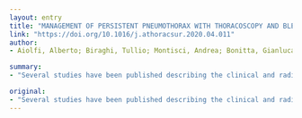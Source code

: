 ```yaml
---
layout: entry
title: "MANAGEMENT OF PERSISTENT PNEUMOTHORAX WITH THORACOSCOPY AND BLEBS RESECTION IN COVID-19 PATIENTS"
link: "https://doi.org/10.1016/j.athoracsur.2020.04.011"
author:
- Aiolfi, Alberto; Biraghi, Tullio; Montisci, Andrea; Bonitta, Gianluca; Micheletto, Giancarlo; Donatelli, Francesco; Cirri, Silvia; Bona, Davide

summary:
- "Several studies have been published describing the clinical and radiographic findings on the novel coronavirus pneumonia. There is currently a lack of pathologic data about its effects in intubated patients. Pneumothorax may occur rarely and results from a combination of fibrotic parenchyma with prolonged high-pressure ventilation."

original:
- "Several studies have been published describing the clinical and radiographic findings on the novel coronavirus (COVID-19) pneumonia. Therefore, there is currently a lack of pathologic data about its effects in intubated patients. Pneumothorax may occur rarely and results from a combination of fibrotic parenchyma with prolonged high-pressure ventilation. Chest drain represent the first line treatment. However, in case of persistent pneumothorax, thoracoscopy and bleb resection may be a feasible option to reduce air leak and improve ventilation. We report the cases of two COVID-19 patients successfully treated with thoracoscopy, bleb resection, and pleurectomy for persistent pneumothorax."
---
```


